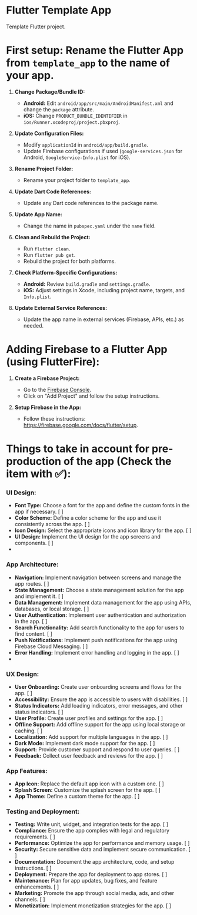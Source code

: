 # Flutter Template App

Template Flutter project.

# First setup: Rename the Flutter App from `template_app` to the name of your app. 

1. **Change Package/Bundle ID:**
    - **Android:** Edit `android/app/src/main/AndroidManifest.xml` and change the `package` attribute.
    - **iOS:** Change `PRODUCT_BUNDLE_IDENTIFIER` in `ios/Runner.xcodeproj/project.pbxproj`.

2. **Update Configuration Files:**
    - Modify `applicationId` in `android/app/build.gradle`.
    - Update Firebase configurations if used (`google-services.json` for Android, `GoogleService-Info.plist` for iOS).

3. **Rename Project Folder:**
    - Rename your project folder to `template_app`.

4. **Update Dart Code References:**
    - Update any Dart code references to the package name.

5. **Update App Name:**
    - Change the name in `pubspec.yaml` under the `name` field.

6. **Clean and Rebuild the Project:**
    - Run `flutter clean`.
    - Run `flutter pub get`.
    - Rebuild the project for both platforms.

7. **Check Platform-Specific Configurations:**
    - **Android:** Review `build.gradle` and `settings.gradle`.
    - **iOS:** Adjust settings in Xcode, including project name, targets, and `Info.plist`.

8. **Update External Service References:**
    - Update the app name in external services (Firebase, APIs, etc.) as needed.


# Adding Firebase to a Flutter App (using FlutterFire):

1. **Create a Firebase Project:**
    - Go to the [Firebase Console](https://console.firebase.google.com/).
    - Click on "Add Project" and follow the setup instructions.

2. **Setup Firebase in the App:**
    - Follow these instructions: https://firebase.google.com/docs/flutter/setup.

# Things to take in account for pre-production of the app (Check the item with ✅):

### UI Design:
   - **Font Type:** Choose a font for the app and define the custom fonts in the app if necessary. [ ]
   - **Color Scheme:** Define a color scheme for the app and use it consistently across the app. [ ]
   - **Icon Design:** Select the appropriate icons and icon library for the app. [ ]
   - **UI Design:** Implement the UI design for the app screens and components. [ ]
   - 
### App Architecture:
   - **Navigation:** Implement navigation between screens and manage the app routes. [ ]
   - **State Management:** Choose a state management solution for the app and implement it. [ ]
   - **Data Management:** Implement data management for the app using APIs, databases, or local storage. [ ]
   - **User Authentication:** Implement user authentication and authorization in the app. [ ]
   - **Search Functionality:** Add search functionality to the app for users to find content. [ ]
   - **Push Notifications:** Implement push notifications for the app using Firebase Cloud Messaging. [ ]
   - **Error Handling:** Implement error handling and logging in the app. [ ]
   - 
### UX Design:
   - **User Onboarding:** Create user onboarding screens and flows for the app. [ ]
   - **Accessibility:** Ensure the app is accessible to users with disabilities. [ ]
   - **Status Indicators:** Add loading indicators, error messages, and other status indicators. [ ]
   - **User Profile:** Create user profiles and settings for the app. [ ]
   - **Offline Support:** Add offline support for the app using local storage or caching. [ ]
   - **Localization:** Add support for multiple languages in the app. [ ]
   - **Dark Mode:** Implement dark mode support for the app. [ ]
   - **Support:** Provide customer support and respond to user queries. [ ]
   - **Feedback:** Collect user feedback and reviews for the app. [ ]

### App Features:
   - **App Icon:** Replace the default app icon with a custom one. [ ]
   - **Splash Screen:** Customize the splash screen for the app. [ ]
   - **App Theme:** Define a custom theme for the app. [ ]

### Testing and Deployment:
   - **Testing:** Write unit, widget, and integration tests for the app. [ ]
   - **Compliance:** Ensure the app complies with legal and regulatory requirements. [ ]
   - **Performance:** Optimize the app for performance and memory usage. [ ]
   - **Security:** Secure sensitive data and implement secure communication. [ ]
   - **Documentation:** Document the app architecture, code, and setup instructions. [ ]
   - **Deployment:** Prepare the app for deployment to app stores. [ ]
   - **Maintenance:** Plan for app updates, bug fixes, and feature enhancements. [ ]
   - **Marketing:** Promote the app through social media, ads, and other channels. [ ]
   - **Monetization:** Implement monetization strategies for the app. [ ]



